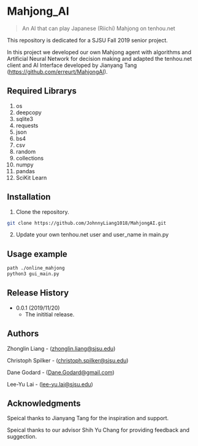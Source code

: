 # Mahjong_AI
> An AI that can play Japanese (Riichi) Mahjong on tenhou.net

This repository is dedicated for a SJSU Fall 2019 senior project.

In this project we developed our own Mahjong agent with algorithms and Artificial Neural Network for decision making and adapted the tenhou.net client and AI Interface developed by Jianyang Tang (https://github.com/erreurt/MahjongAI). 

## Required Librarys 
1. os
2. deepcopy
3. sqlite3
4. requests
5. json
6. bs4
7. csv
8. random
9. collections
10. numpy
11. pandas
12. SciKit Learn

## Installation
1. Clone the repository.
```sh
git clone https://github.com/JohnnyLiang1018/MahjongAI.git
```
2. Update your own tenhou.net user and user_name in main.py 

## Usage example

```sh
path ./online_mahjong
python3 gui_main.py
```

## Release History

* 0.0.1 (2019/11/20)
    * The inititial release.

## Authors

Zhonglin Liang - (zhonglin.liang@sjsu.edu)

Christoph Spilker - (christoph.spilker@sjsu.edu)

Dane Godard - (Dane.Godard@gmail.com)

Lee-Yu Lai - (lee-yu.lai@sjsu.edu)

## Acknowledgments

Speical thanks to Jianyang Tang for the inspiration and support.

Speical thanks to our advisor Shih Yu Chang for providing feedback and suggection.

